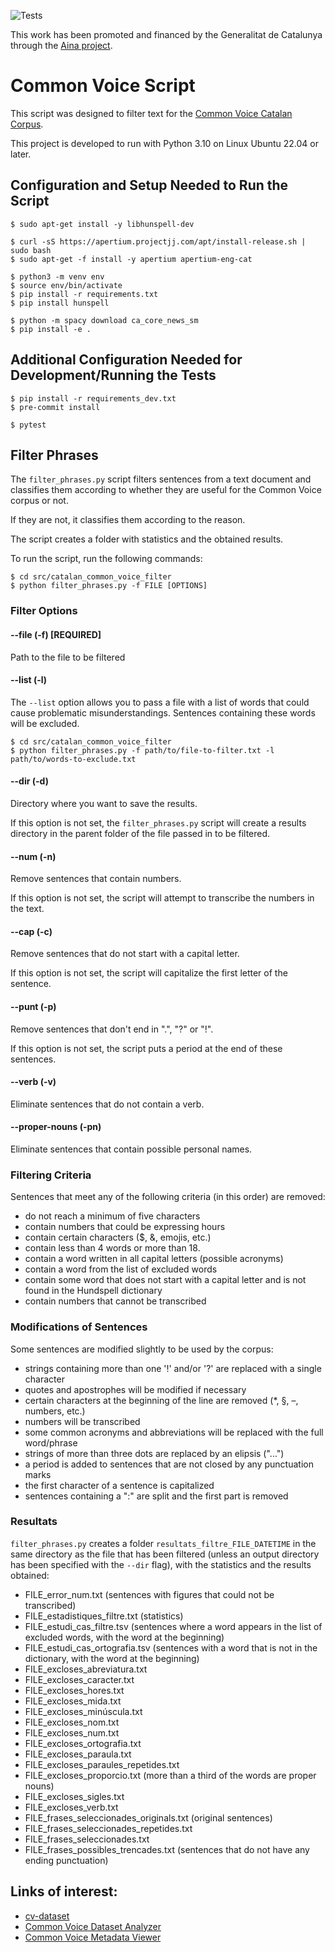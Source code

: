 ![Tests](https://github.com/projecte-aina/catalan_common_voice_filter/actions/workflows/tests.yml/badge.svg)

This work has been promoted and financed by the Generalitat de Catalunya through the [Aina project](https://projecteaina.cat/).

# Common Voice Script
This script was designed to filter text for the [Common Voice Catalan Corpus](https://commonvoice.mozilla.org/ca).

This project is developed to run with Python 3.10 on Linux Ubuntu 22.04 or later.

## Configuration and Setup Needed to Run the Script
```
$ sudo apt-get install -y libhunspell-dev

$ curl -sS https://apertium.projectjj.com/apt/install-release.sh | sudo bash
$ sudo apt-get -f install -y apertium apertium-eng-cat

$ python3 -m venv env                
$ source env/bin/activate             
$ pip install -r requirements.txt     
$ pip install hunspell

$ python -m spacy download ca_core_news_sm
$ pip install -e .
```

## Additional Configuration Needed for Development/Running the Tests
```
$ pip install -r requirements_dev.txt      
$ pre-commit install

$ pytest
```

## Filter Phrases
The `filter_phrases.py` script filters sentences from a text document and classifies them according to whether they are useful for the Common Voice corpus or not.

If they are not, it classifies them according to the reason.

The script creates a folder with statistics and the obtained results.

To run the script, run the following commands:

```
$ cd src/catalan_common_voice_filter
$ python filter_phrases.py -f FILE [OPTIONS]
```

### Filter Options

#### --file (-f) [REQUIRED]
Path to the file to be filtered

#### --list (-l)
The `--list` option allows you to pass a file with a list of words that could cause problematic misunderstandings. Sentences containing these words will be excluded.

```
$ cd src/catalan_common_voice_filter
$ python filter_phrases.py -f path/to/file-to-filter.txt -l path/to/words-to-exclude.txt
``` 

#### --dir (-d)
Directory where you want to save the results.

If this option is not set, the `filter_phrases.py` script will create a results directory in the parent folder of the file passed in 
to be filtered.

#### --num (-n)
Remove sentences that contain numbers.

If this option is not set, the script will attempt to transcribe the numbers in the text.

#### --cap (-c)
Remove sentences that do not start with a capital letter.

If this option is not set, the script will capitalize the first letter of the sentence.

#### --punt (-p)
Remove sentences that don't end in ".", "?" or "!".

If this option is not set, the script puts a period at the end of these sentences.

#### --verb (-v)
Eliminate sentences that do not contain a verb.

#### --proper-nouns (-pn)
Eliminate sentences that contain possible personal names.

### Filtering Criteria
Sentences that meet any of the following criteria (in this order) are removed:
* do not reach a minimum of five characters
* contain numbers that could be expressing hours
* contain certain characters ($, &, emojis, etc.)
* contain less than 4 words or more than 18.
* contain a word written in all capital letters (possible acronyms)
* contain a word from the list of excluded words
* contain some word that does not start with a capital letter and is not found in the Hundspell dictionary
* contain numbers that cannot be transcribed

### Modifications of Sentences
Some sentences are modified slightly to be used by the corpus:
* strings containing more than one '!' and/or '?' are replaced with a single character
* quotes and apostrophes will be modified if necessary
* certain characters at the beginning of the line are removed (*, §, –, numbers, etc.)
* numbers will be transcribed
* some common acronyms and abbreviations will be replaced with the full word/phrase
* strings of more than three dots are replaced by an elipsis ("...")
* a period is added to sentences that are not closed by any punctuation marks
* the first character of a sentence is capitalized
* sentences containing a ":" are split and the first part is removed

### Resultats
`filter_phrases.py` creates a folder `resultats_filtre_FILE_DATETIME` in the same directory as the file that has been filtered (unless an 
output directory has been specified with the `--dir` flag), with the statistics and the results obtained:

* FILE_error_num.txt (sentences with figures that could not be transcribed)
* FILE_estadistiques_filtre.txt (statistics)
* FILE_estudi_cas_filtre.tsv (sentences where a word appears in the list of excluded words, with the word at the beginning)
* FILE_estudi_cas_ortografia.tsv (sentences with a word that is not in the dictionary, with the word at the beginning)
* FILE_excloses_abreviatura.txt
* FILE_excloses_caracter.txt
* FILE_excloses_hores.txt
* FILE_excloses_mida.txt
* FILE_excloses_minúscula.txt
* FILE_excloses_nom.txt
* FILE_excloses_num.txt
* FILE_excloses_ortografia.txt
* FILE_excloses_paraula.txt
* FILE_excloses_paraules_repetides.txt
* FILE_excloses_proporcio.txt (more than a third of the words are proper nouns)
* FILE_excloses_sigles.txt
* FILE_excloses_verb.txt
* FILE_frases_seleccionades_originals.txt (original sentences)
* FILE_frases_seleccionades_repetides.txt
* FILE_frases_seleccionades.txt
* FILE_frases_possibles_trencades.txt (sentences that do not have any ending punctuation)


## Links of interest:
* [cv-dataset](https://github.com/common-voice/cv-dataset/tree/main/datasets)
* [Common Voice Dataset Analyzer](https://cv-dataset-analyzer.netlify.app/)
* [Common Voice Metadata Viewer](https://cv-metadata-viewer.netlify.app/)

